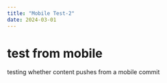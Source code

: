 ```yaml
---
title: "Mobile Test-2"
date: 2024-03-01
---
```


# test from mobile
testing whether content pushes from a mobile commit

